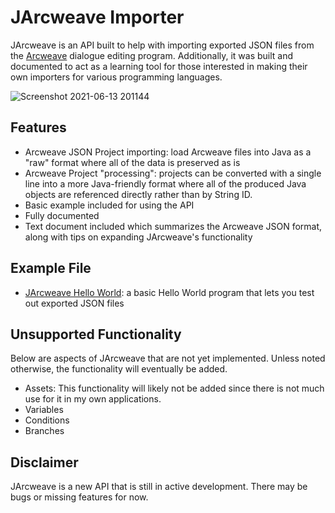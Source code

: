 # JArcweave Importer
JArcweave is an API built to help with importing exported JSON files from the [Arcweave](arcweave.com) dialogue editing program. Additionally, it was built and documented to act as a learning tool for those interested in making their own importers for various programming languages.

![Screenshot 2021-06-13 201144](https://user-images.githubusercontent.com/6147299/121827991-c56d7880-cc83-11eb-8c0a-a0b44ceedcd8.jpg)

## Features
- Arcweave JSON Project importing: load Arcweave files into Java as a "raw" format where all of the data is preserved as is
- Arcweave Project "processing": projects can be converted with a single line into a more Java-friendly format where all of the produced Java objects are referenced directly rather than by String ID.
- Basic example included for using the API
- Fully documented
- Text document included which summarizes the Arcweave JSON format, along with tips on expanding JArcweave's functionality

## Example File
- [JArcweave Hello World](https://github.com/SkyAphid/JArcweaveImporter/blob/master/src/test/com/nokoriware/arcweave/test/JArcweaveHelloWorldExample.java): a basic Hello World program that lets you test out exported JSON files

## Unsupported Functionality
Below are aspects of JArcweave that are not yet implemented. Unless noted otherwise, the functionality will eventually be added.

- Assets: This functionality will likely not be added since there is not much use for it in my own applications.
- Variables
- Conditions
- Branches

## Disclaimer
JArcweave is a new API that is still in active development. There may be bugs or missing features for now.
